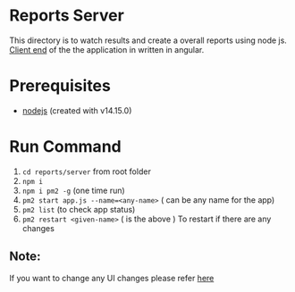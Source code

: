 # Reports Server

This directory is to watch results and create a overall reports using node js. [Client end](../reports-client/README.md) of the the application in written in angular.



# Prerequisites

- [nodejs](https://nodejs.org/en/) (created with v14.15.0)


# Run Command

1. `cd reports/server` from root folder
2. `npm i`
3. `npm i pm2 -g` (one time run)
4. `pm2 start app.js --name=<any-name>` (<any-name> can be any name for the app)
5. `pm2 list` (to check app status)
6. `pm2 restart <given-name>` (<give-name> is the above <any-name>) To restart if there are any changes 


## Note:
If you want to change any UI changes please refer [here](../reports-client/README.md)